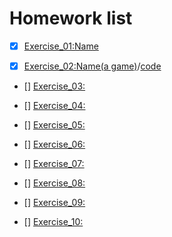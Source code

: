 # Homework list


- [x] [Exercise_01:Name](https://github.com/BoZihao/computationalphysics_N2015301020135/blob/master/name.py)

- [x] [Exercise_02:Name(a game)](http://note.youdao.com/noteshare?id=a5867dbb75b34c55971b6b69bb39a50d)/[code](https://github.com/BoZihao/computationalphysics_N2015301020135/blob/master/123.py)

- [] [Exercise_03:](https://github.com/BoZihao/computationalphysics_N2015301020135)

- [] [Exercise_04:](https://github.com/BoZihao/computationalphysics_N2015301020135)

- [] [Exercise_05:](https://github.com/BoZihao/computationalphysics_N2015301020135)

- [] [Exercise_06:](https://github.com/BoZihao/computationalphysics_N2015301020135)

- [] [Exercise_07:](https://github.com/BoZihao/computationalphysics_N2015301020135)

- [] [Exercise_08:](https://github.com/BoZihao/computationalphysics_N2015301020135)

- [] [Exercise_09:](https://github.com/BoZihao/computationalphysics_N2015301020135)

- [] [Exercise_10:](https://github.com/BoZihao/computationalphysics_N2015301020135)


